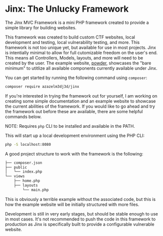# Jinx: The Unlucky Framework
The Jinx MVC Framework is a mini PHP framework created to provide a simple library for building websites.

This framework was created to build custom CTF websites, local development and testing, local vulnerability testing, and more. This framework is not too unique yet, but available for use in most projects. Jinx is intentially minimal to allow for full cutomizable freedom on the user's end. This means all Controllers, Models, layouts, and more will need to be created by the user. The example website, [powder](https://github.com/azazelm3dj3d/powder), showcases the "bare minimum" to utitlize all available components currently available under Jinx.

You can get started by running the following command using `composer`:

```bash
composer require azazelm3dj3d/jinx
```

If you're interested in trying the framework out for yourself, I am working on creating some simple documentation and an example website to showcase the current abilities of the framework. If you would like to go ahead and try the framework out before these are available, there are some helpful commands below.

NOTE: Requires `php` CLI to be installed and available in the PATH.

This will start up a local development environment using the PHP CLI:

```bash
php -S localhost:8080
```

A good project structure to work with the framework is the following:

```bash
├── composer.json
├── public
│   └── index.php
└── views
    ├── home.php
    ├── layouts
        └── main.php
```

This is obviously a terrible example without the associated code, but this is how the example website will be initially structured with more files.

Development is still in very early stages, but should be stable enough to use in most cases. It's not recommended to push the code in this framework to production as Jinx is specifically built to provide a configurable vulnerable website.